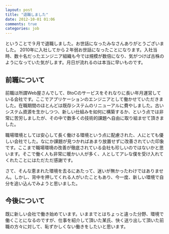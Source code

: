 ```yaml
---
layout: post
title: "退職しました"
date: 2012-10-01 01:06
comments: true
categories: job
---
```


ということで９月で退職しました。お世話になったみなさんありがとうございました。
2010年に入社してから２年弱お世話になったことになります。入社当時、数十名だったエンジニア組織も今では規模が数倍になり、気がつけば古株のようになっていた気がします。月日が流れるのは本当に早いものです。

## 前職について

前職は所謂Web屋さんでして、BtoCのサービスをそれなりに長い年月運営している会社です。ここでアプリケーションのエンジニアとして働かせていただきました。在職期間のほとんどは既存システムのリニューアルに費やしました。古いシステム資源を生かしつつ、新しい仕組みを如何に構築するか、という点では非常に苦労しましたが、その中で数多くの技術的課題へ自由に取り組ませて頂きました。

職場環境としては安心して長く働ける環境という点に配慮された、人にとても優しい会社でした。なにか課題が見つかればあまり放置せずに改善されていた印象です。ここまで職場環境の改善が徹底されている会社も珍しいのではないかと思います。そこで働く人も非常に暖かい人が多く、人としてアレな僕を受け入れてくれたことにはただただ感謝です。

さて、そんな恵まれた環境を去るにあたって、迷いが無かったわけではありません。しかし、背中を押してくれる人がいたこともあり、今一度、新しい環境で自分を追い込んでみようと思いました。

## 今後について

既に新しい会社で働き始めています。いままでとはちょっと違った分野、環境で働くことになるのですが、仕事を紹介して頂いた某氏、快く送り出して頂いた前職の方々に対して、恥ずかしくない働きをしたいと思います。
